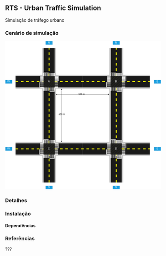 ## RTS - Urban Traffic Simulation
Simulação de tráfego urbano

### Cenário de simulação
![4 Cruzamentos](imgs/scenario-w-legends.svg)

### Detalhes

### Instalação

#### Dependências


### Referências
???